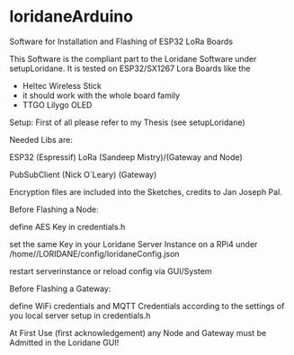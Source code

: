 # loridaneArduino
Software for Installation and Flashing of ESP32 LoRa Boards

This Software is the compliant part to the Loridane Software under setupLoridane.
It is tested on ESP32/SX1267 Lora Boards like the
- Heltec Wireless Stick
- it should work with the whole board family
- TTGO Lilygo OLED

Setup: First of all please refer to my Thesis (see setupLoridane)


Needed Libs are:

ESP32 (Espressif)
LoRa (Sandeep Mistry)/(Gateway and Node)

PubSubClient (Nick O´Leary) (Gateway)

Encryption files are included into the Sketches, credits to Jan Joseph Pal.


Before Flashing a Node:

define AES Key in credentials.h

set the same Key in your Loridane Server Instance on a RPi4 under /home/<USER>/LORIDANE/config/loridaneConfig.json
  
restart serverinstance or reload config via GUI/System
  


Before Flashing a Gateway:
  
define WiFi credentials and MQTT Credentials according to the settings of you local server setup in credentials.h

At First Use (first acknowledgement) any Node and Gateway must be Admitted in the Loridane GUI!
